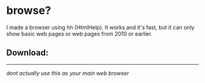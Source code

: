 # browse?
I made a browser using hh (HtmlHelp). It works and it's fast, but it can only show basic web pages or web pages from 2010 or earlier.

## Download:


-----
_dont actually use this as your main web browser_
